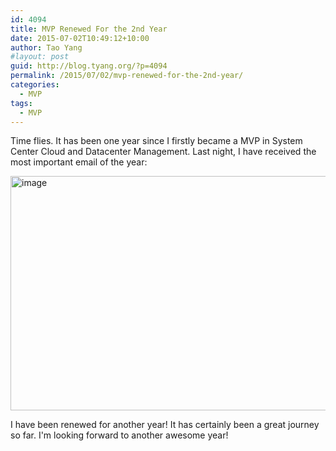 ```yaml
---
id: 4094
title: MVP Renewed For the 2nd Year
date: 2015-07-02T10:49:12+10:00
author: Tao Yang
#layout: post
guid: http://blog.tyang.org/?p=4094
permalink: /2015/07/02/mvp-renewed-for-the-2nd-year/
categories:
  - MVP
tags:
  - MVP
---
```

Time flies. It has been one year since I firstly became a MVP in System Center Cloud and Datacenter Management. Last night, I have received the most important email of the year:

<a href="http://blog.tyang.org/wp-content/uploads/2015/07/image.png"><img style="background-image: none; padding-top: 0px; padding-left: 0px; display: inline; padding-right: 0px; border: 0px;" title="image" src="http://blog.tyang.org/wp-content/uploads/2015/07/image_thumb.png" alt="image" width="706" height="375" border="0" /></a>

I have been renewed for another year! It has certainly been a great journey so far. I'm looking forward to another awesome year!
